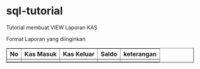 # sql-tutorial
Tutorial membuat VIEW Laporan KAS 

Format Laporan yang diinginkan
<table border="1">
  <thead>
    <th>No</th>
    <th>Kas Masuk</th>
    <th>Kas Keluar</th>
    <th>Saldo</th>
    <th>keterangan</th>
  </thead>
  <tbody>
    <tr>
      <td></td>
      <td></td>
      <td></td>
      <td></td>
      <td></td>
    </tr>
  </tbody>
 </table>
